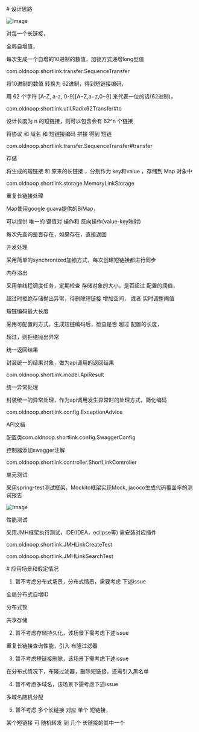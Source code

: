 # 设计思路

![Image](https://github.com/oldnoop/interview-assignments/edit/master/java/jacpic.png)

对每一个长链接，

全局自增值，

 每次生成一个自增的10进制的数值，加锁方式递增long型值

 com.oldnoop.shortlink.transfer.SequenceTransfer

将10进制的数值 转换为 62进制，得到短链接编码，

 用 62 个字符 [A-Z, a-z, 0-9][A−Z,a−z,0−9] 来代表一位的话(62进制)。

 com.oldnoop.shortlink.util.Radix62Transfer#to

 设计长度为 n 的短链接，则可以包含会有 62^n 个链接

 将协议 和 域名 和 短链接编码 拼接 得到 短链

 com.oldnoop.shortlink.transfer.SequenceTransfer#transfer

存储

 将生成的短链接 和 原来的长链接 ，分别作为 key和value ，存储到 Map 对象中

 com.oldnoop.shortlink.storage.MemoryLinkStorage

重复长链接处理

 Map使用google guava提供的BiMap，

 可以提供 唯一的 键值对 操作和 反向操作(value-key映射)

 每次先查询是否存在，如果存在，直接返回

并发处理

 采用简单的synchronized加锁方式，每次创建短链接都进行同步

内存溢出

 采用单线程调度任务，定期检查 存储对象的大小，是否超过 配置的阈值，

 超过时拒绝存储抛出异常，待删除短链接 增加空间， 或者 实时调整阈值

短链编码最大长度

 采用可配置的方式，生成短链编码后，检查是否 超过 配置的长度，

 超过，则拒绝抛出异常

统一返回结果

 封装统一的结果对象，做为api调用的返回结果

 com.oldnoop.shortlink.model.ApiResult

统一异常处理

 封装统一的异常处理，作为api调用发生异常时的处理方式，简化编码

 com.oldnoop.shortlink.config.ExceptionAdvice

API文档

 配置类com.oldnoop.shortlink.config.SwaggerConfig

 控制器添加swagger注解

 com.oldnoop.shortlink.controller.ShortLinkController

单元测试

 采用spring-test测试框架，Mockito框架实现Mock, jacoco生成代码覆盖率的测试报告

 ![Image](https://github.com/oldnoop/interview-assignments/edit/master/java/jacoco.png) 

性能测试

 采用JMH框架执行测试，IDE(IDEA，eclipse等) 需安装对应插件

 com.oldnoop.shortlink.JMHLinkCreateTest

 com.oldnoop.shortlink.JMHLinkSearchTest

# 应用场景和假定情况

 1. 暂不考虑分布式场景，分布式情景，需要考虑 下述issue

 全局分布式自增ID

 分布式锁

 共享存储

 2. 暂不考虑存储持久化，该场景下需考虑下述issue

 重复长链接查询性能，引入 布隆过滤器

 3. 暂不考虑短链接删除，该场景下需考虑下述issue

 在分布式情况下，布隆过滤器，删除短链接，还需引入黑名单

 4. 暂不考虑多域名，该场景下需考虑下述issue

 多域名随机分配

 5. 暂不考虑 多个长链接 对应 单个 短链接，

 某个短链接 可 随机转发 到 几个 长链接的其中一个
